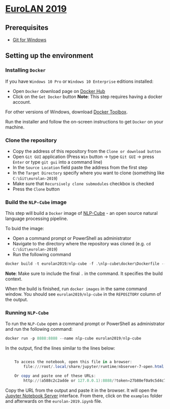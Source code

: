 # [EuroLAN 2019](http://eurolan.info.uaic.ro/2019/index.html) #

## Prerequisites ##
- [Git for Windows](https://git-scm.com/download/win)

## Setting up the environment ##

### Installing `Docker` ###

If you have `Windows 10 Pro` or `Windows 10 Enterprise` editions installed:
- Open `Docker` download page on [Docker Hub](https://hub.docker.com/editions/community/docker-ce-desktop-windows)
- Click on the `Get Docker` button
**Note**: This step requires having a docker account.

For other versions of Windows, download [Docker Toolbox](https://docs.docker.com/toolbox/overview/).

Run the installer and follow the on-screen instructions to get `Docker` on your machine.

### Clone the repository ###
- Copy the address of this repository from the `Clone or download button`
- Open `Git GUI` application (Press `Win` button -> type `Git GUI` -> press `Enter` or type `git gui` into a command line)
- In the `Source Location` field paste the address from the first step
- In the `Target Directory` specify where you want to clone (something like `C:\Git\eurolan-2019`)
- Make sure that `Recursively clone submodules` checkbox is checked
- Press the `Clone` button

### Build the `NLP-Cube` image ###
This step will build a `Docker` image of [NLP-Cube](https://github.com/adobe/NLP-Cube) - an open source natural language processing pipeline.

To buid the image:
- Open a command prompt or PowerShell as administrator
- Navigate to the directory where the repository was cloned (e.g. `cd C:\Git\eurolan-2019`)
- Run the following command

``` powershell
docker build -t eurolan2019/nlp-cube -f .\nlp-cube\docker\Dockerfile --build-arg extranotebook=notebooks/eurolan-2019.ipynb --build-arg extranotebookname=eurolan-2019 .
```
**Note**: Make sure to include the final `.` in the command. It specifies the build context.

When the build is finished, run `docker images` in the same command window. You should see `eurolan2019/nlp-cube` in the `REPOSITORY` column of the output.

### Running `NLP-Cube` ###
To run the `NLP-Cube` open a command prompt or PowerShell as administrator and run the following command:

``` powershell
docker run -p 8888:8888 --name nlp-cube eurolan2019/nlp-cube
```

In the output, find the lines similar to the lines below:
``` powershell

    To access the notebook, open this file in a browser:
        file:///root/.local/share/jupyter/runtime/nbserver-7-open.html

    Or copy and paste one of these URLs:
        http://(a588c2c2adde or 127.0.0.1):8888/?token=27b88ef0a9c5d4c74ec54846be42ab9b1215a05adac4ce35
```
Copy the URL from the output and paste it in the browser. It will open the [Jupyter Notebook Server](https://jupyter.org/) interface. From there, click on the `examples` folder and afterwards on the `eurolan-2019.ipynb` file.

